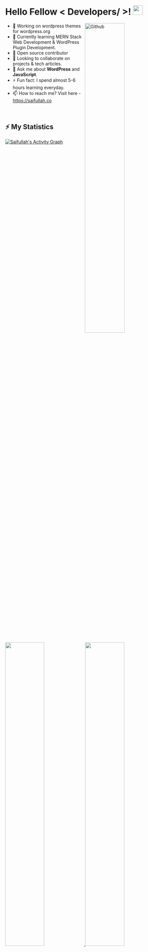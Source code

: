 <h1> Hello Fellow < Developers/ >! <img src = "https://raw.githubusercontent.com/MartinHeinz/MartinHeinz/master/wave.gif" width="30"> </h1>

<img width="50%" align="right" alt="Github" src="https://raw.githubusercontent.com/onimur/.github/master/.resources/git-header.svg" />

- 🔭 Working on wordpress themes for wordpress.org
- 🌱 Currently learning MERN Stack Web Development & WordPress Plugin Development.
- 👯 Open source contributor
- 👯 Looking to collaborate on projects & tech articles.
- 💬 Ask me about **WordPress** and **JavaScript**.
- ⚡ Fun fact: I spend almost 5-6 hours learning everyday.
- 📫 How to reach me? Visit here - https://saifullah.co

<br/>

## ⚡ My Statistics
<a href="https://saifullah.co/">
    <img alt="Saifullah's Activity Graph" src="https://activity-graph.herokuapp.com/graph?username=ssa1f&custom_title=Saifullah's%20Contribution%20Graph&theme=nord" />
</a>

<br/>
	
<p align="left">
  <a href="https://saifullah.co/">
    <img width="49.5%" src="https://github-readme-stats.vercel.app/api?username=ssa1f&show_icons=true&theme=nord&hide_border=true&count_private=true" />
    <img width="49.5%" src="https://github-readme-streak-stats.herokuapp.com/?user=ssa1f&theme=nord&hide_border=true" />
  </a>
</p>
	
<p align="left">
  <a href="https://saifullah.co/">
    <img width="66.7%" src="https://github-profile-summary-cards.vercel.app/api/cards/profile-details?username=ssa1f&theme=nord_dark" />
    <img width="32.3%" src="https://github-profile-summary-cards.vercel.app/api/cards/productive-time?username=ssa1f&theme=nord_dark" />
  </a>
</p>

![](https://github-profile-summary-cards.vercel.app/api/cards/profile-details?username=ssa1f&theme=nord_dark) ![](https://github-profile-summary-cards.vercel.app/api/cards/productive-time?username=ssa1f&theme=nord_dark)
	
![Profile views](https://visitor-badge.glitch.me/badge?page_id=ssa1f.ssa1f)
[![Github](https://img.shields.io/github/followers/ssa1f?label=Follow&style=social)](https://github.com/ssa1f)

**Languages I have used**

![HTML5](https://img.shields.io/badge/-HTML5-000000?style=flat&logo=HTML5)
![JavaScript](https://img.shields.io/badge/-JavaScript-000000?style=flat&logo=javascript)
![SQL](https://img.shields.io/badge/-SQL-000000?style=flat&logo=MySQL)


**Some of the technologies I have worked with**

![Git](https://img.shields.io/badge/-Git-000000?style=flat&logo=git&logoColor=F05032)
![GitHub](https://img.shields.io/badge/-GitHub-000000?style=flat&logo=github&logoColor=FFFFFF)
![Jira](https://img.shields.io/badge/-Jira-000000?style=flat&logo=jira-software&logoColor=white&logoColor=0052CC)
![jQuery](https://img.shields.io/badge/-jQuery-000000?style=flat&logo=jQuery&logoColor=0769AD)
![Linux](https://img.shields.io/badge/-Linux-000000?style=flat&logo=linux&logoColor=FCC624)
![Node.js](https://img.shields.io/badge/-Node.js-000000?style=flat&logo=node.js&logoColor=339933)
![React](https://img.shields.io/badge/-React-000000?style=flat&logo=React&logoColor=61DAFB)

<br />

### 🥇 <b>Open Source Projects open for contributions.</b>

  <table>
    <thead align="left">
      <tr border: none;>
        <td><b>Projects</b></td>
        <td><b>Stars</b></td>
        <td><b>Forks</b></td>
        <td><b>Issues</b></td>
        <td><b>Pull Requests</b></td>
        <td><b>Language</b></td>
      </tr>
    </thead>
    <tbody>
	<tr>
	<td><a href="https://github.com/ssa1f/css-box-shadow-generator-by-react"><b>CSS Box Shadow Generator</b></a></td>
        <td><img alt="Stars" src="https://img.shields.io/github/stars/ssa1f/css-box-shadow-generator-by-react?style=flat-square&labelColor=343b41"/></td>
        <td><img alt="Forks" src="https://img.shields.io/github/forks/ssa1f/css-box-shadow-generator-by-react?style=flat-square&labelColor=343b41"/></td>
        <td><img alt="Issues" src="https://img.shields.io/github/issues/ssa1f/css-box-shadow-generator-by-react?style=flat-square"/></td>
        <td><img alt="Pull Requests" src="https://img.shields.io/github/issues-pr/ssa1f/css-box-shadow-generator-by-react?style=flat-square"/></td>
        <td><img alt="Language" src="https://img.shields.io/github/languages/top/ssa1f/css-box-shadow-generator-by-react?style=flat-square"/></td>
      </tr>
      <tr>
	      <td><a href="https://github.com/ssa1f/craftnce-agency-wordpress-theme"><b>Craftnce - Agency WordPress Theme</b></a></td>
        <td><img alt="Stars" src="https://img.shields.io/github/stars/ssa1f/craftnce-agency-wordpress-theme?style=flat-square&labelColor=343b41"/></td>
        <td><img alt="Forks" src="https://img.shields.io/github/forks/ssa1f/craftnce-agency-wordpress-theme?style=flat-square&labelColor=343b41"/></td>
        <td><img alt="Issues" src="https://img.shields.io/github/issues/ssa1f/craftnce-agency-wordpress-theme?style=flat-square"/></td>
        <td><img alt="Pull Requests" src="https://img.shields.io/github/issues-pr/ssa1f/craftnce-agency-wordpress-theme?style=flat-square"/></td>
        <td><img alt="Language" src="https://img.shields.io/github/languages/top/ssa1f/craftnce-agency-wordpress-theme?style=flat-square"/></td>
      </tr>
      <tr>
	      <td><a href="https://github.com/ssa1f/plantex-house-plant-selling-wordpress-woocommerce-theme"><b>Plantex - Plant Selling WooCommerce Theme</b></a></td>
        <td><img alt="Stars" src="https://img.shields.io/github/stars/ssa1f/plantex-house-plant-selling-wordpress-woocommerce-theme?style=flat-square&labelColor=343b41"/></td>
        <td><img alt="Forks" src="https://img.shields.io/github/forks/ssa1f/plantex-house-plant-selling-wordpress-woocommerce-theme?style=flat-square&labelColor=343b41"/></td>
        <td><img alt="Issues" src="https://img.shields.io/github/issues/ssa1f/plantex-house-plant-selling-wordpress-woocommerce-theme?style=flat-square"/></td>
        <td><img alt="Pull Requests" src="https://img.shields.io/github/issues-pr/ssa1f/plantex-house-plant-selling-wordpress-woocommerce-theme?style=flat-square"/></td>
        <td><img alt="Language" src="https://img.shields.io/github/languages/top/ssa1f/plantex-house-plant-selling-wordpress-woocommerce-theme?style=flat-square"/></td>
      </tr>
      <tr>
	      <td><a href="https://github.com/ssa1f/xisen-multipurpose-agency-wordpress-theme"><b>Xisen - Agency WordPress Theme</b></a></td>
        <td><img alt="Stars" src="https://img.shields.io/github/stars/ssa1f/xisen-multipurpose-agency-wordpress-theme?style=flat-square&labelColor=343b41"/></td>
        <td><img alt="Forks" src="https://img.shields.io/github/forks/ssa1f/xisen-multipurpose-agency-wordpress-theme?style=flat-square&labelColor=343b41"/></td>
        <td><img alt="Issues" src="https://img.shields.io/github/issues/ssa1f/xisen-multipurpose-agency-wordpress-theme?style=flat-square"/></td>
        <td><img alt="Pull Requests" src="https://img.shields.io/github/issues-pr/ssa1f/xisen-multipurpose-agency-wordpress-theme?style=flat-square"/></td>
        <td><img alt="Language" src="https://img.shields.io/github/languages/top/ssa1f/xisen-multipurpose-agency-wordpress-theme?style=flat-square"/></td> 
      </tr>
    </tbody>
  </table>


<br/>
<h3>Say hi on social media -</h3>

[![Facebook](https://img.shields.io/badge/facebook-%231877F2.svg?&style=for-the-badge&logo=facebook&logoColor=white)](https://m.me/saidmsaiff) [![Twitter](https://img.shields.io/badge/twitter-%231DA1F2.svg?&style=for-the-badge&logo=twitter&logoColor=white)](https://twitter.com/saidmsaif) [![LinkedIn](https://img.shields.io/badge/linkedin-%230077B5.svg?&style=for-the-badge&logo=linkedin&logoColor=white)](https://www.linkedin.com/in/saifullahsiddique/) [![Stack Overflow](https://img.shields.io/badge/Stack_Overflow-FE7A16?style=for-the-badge&logo=stack-overflow&logoColor=white)](https://stackoverflow.com/story/saifullahsiddique)
